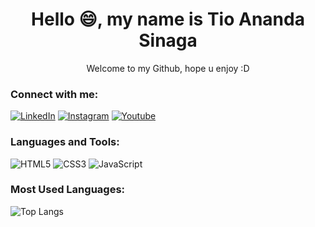 <div align="center">
  <h1>Hello 😄, my name is Tio Ananda Sinaga</h1>
  <p>Welcome to my Github, hope u enjoy :D</p>
</div>

 ### Connect with me:
[![LinkedIn](https://img.shields.io/badge/LinkedIn-blue?style=for-the-badge&logo=linkedin)](https://www.linkedin.com/in/tio-ananda-sinaga-940098308/)
[![Instagram](https://img.shields.io/badge/Instagram-pink?style=for-the-badge&logo=instagram)](https://www.instagram.com/tioansgg?igsh=eW1mZWJncWdqdmFy)
[![Youtube](https://img.shields.io/badge/Youtube-red?style=for-the-badge&logo=youtube)](https://www.youtube.com/channel/UCXmHBiz-tgrniG8ODgrby4w)

### Languages and Tools:
![HTML5](https://img.shields.io/badge/HTML5-E34F26?style=for-the-badge&logo=html5&logoColor=white)
![CSS3](https://img.shields.io/badge/CSS3-1572B6?style=for-the-badge&logo=css3&logoColor=white)
![JavaScript](https://img.shields.io/badge/JavaScript-F7DF1E?style=for-the-badge&logo=javascript&logoColor=black)

### Most Used Languages:
![Top Langs](https://github-readme-stats.vercel.app/api/top-langs/?username=your-github-username&layout=compact&theme=radical)


<!---
Zeeion12/Zeeion12 is a ✨ special ✨ repository because its `README.md` (this file) appears on your GitHub profile.
You can click the Preview link to take a look at your changes.
--->
